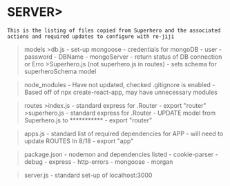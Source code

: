 # SERVER>
    This is the listing of files copied from Superhero and the associated actions and required updates to configure with re-jiji

>models
	>db.js
		- set-up mongoose 
		- credentials for mongoDB 
			- user
			- password
			- DBName
			- mongoServer
		- return status of DB connection or Erro
	>Superhero.js (not superhero.js in routes)
        - sets schema for superheroSchema model

>node_modules
	- Have not updated, checked .gitignore is enabled
	- Based off of npx create-react-app, may have unnecessary modules

>routes
	>index.js 
		- standard express for .Router
		- export "router"
	>superhero.js 
		- standard express for .Router
		- UPDATE model from Superhero.js to ***********
		- export "router"

>apps.js 
	- standard list of required dependencies for APP
	- will need to update ROUTES ln 8/18
	- export "app"

>package.json 
	- nodemon and dependencies listed
		- cookie-parser
		- debug
		- express
		- http-errors
		- mongoose
		- morgan

>server.js - standard set-up of localhost:3000